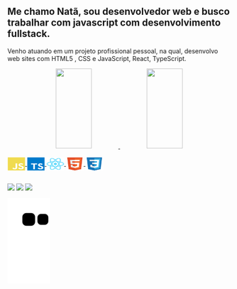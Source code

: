   ## Me chamo Natã, sou desenvolvedor web e busco trabalhar com javascript com <strong>desenvolvimento fullstack</strong>.<br>
  Venho atuando em um projeto profissional pessoal, na qual, desenvolvo web sites com HTML5 , CSS e JavaScript, React, TypeScript.
<div align="center">
  <a href="https://github.com/Natangaf">
  <img height="180em" width="40%" src="https://github-readme-stats.vercel.app/api?username=Natangaf&show_icons=true&theme=tokyonight&include_all_commits=true&count_private=true"/>
  <img height="180em" width="40%"  src="https://github-readme-stats.vercel.app/api/top-langs/?username=Natangaf&layout=compact&langs_count=7&theme=tokyonight"/>
</div>
<div style="display: inline_block"><br>
  <img align="center" alt="Js" height="30" width="40" src="https://raw.githubusercontent.com/devicons/devicon/master/icons/javascript/javascript-plain.svg">
  <img align="center" alt="Ts" height="30" width="40" src="https://raw.githubusercontent.com/devicons/devicon/master/icons/typescript/typescript-plain.svg">
  <img align="center" alt="React" height="30" width="40" src="https://raw.githubusercontent.com/devicons/devicon/master/icons/react/react-original.svg">
  <img align="center" alt="HTML" height="30" width="40" src="https://raw.githubusercontent.com/devicons/devicon/master/icons/html5/html5-original.svg">
  <img align="center" alt="CSS" height="30" width="40" src="https://raw.githubusercontent.com/devicons/devicon/master/icons/css3/css3-original.svg">
</div>
  
  ##
 
<div> 
   <a href="https://www.linkedin.com/in/natanga/" target="_blank"><img src="https://img.shields.io/badge/-LinkedIn-%230077B5?style=for-the-badge&logo=linkedin&logoColor=white" target="_blank"></a> 
  <a href="https://instagram.com/natanga.f" target="_blank"><img src="https://img.shields.io/badge/-Instagram-%23E4405F?style=for-the-badge&logo=instagram&logoColor=white" target="_blank"></a>
  <a href = "mailto:natanf1enandes@gmail.com" target="_blank"><img src="https://img.shields.io/badge/-Gmail-%23333?style=for-the-badge&logo=gmail&logoColor=white" target="_blank"></a>
 
 
  ![Snake animation]( https://github.com/Natangaf/myReadme/blob/output/github-contribution-grid-snake.svg)
</div>
